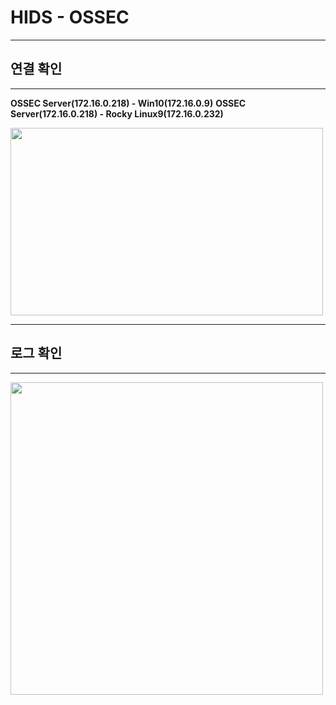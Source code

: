 
# HIDS - OSSEC

---
## 연결 확인
---

**OSSEC Server(172.16.0.218) - Win10(172.16.0.9)**
**OSSEC Server(172.16.0.218) - Rocky Linux9(172.16.0.232)**

<img src="https://github.com/user-attachments/assets/dcc28754-62d0-4b76-bdf2-c8eb58b17dc9" width=500 height=300>

---
## 로그 확인
---

<img src="https://github.com/user-attachments/assets/2e87dde9-4d51-400a-9bd7-463579a64e81" width=500 height=500>



